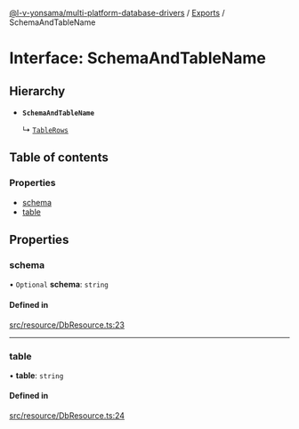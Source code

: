 [@l-v-yonsama/multi-platform-database-drivers](../README.md) / [Exports](../modules.md) / SchemaAndTableName

# Interface: SchemaAndTableName

## Hierarchy

- **`SchemaAndTableName`**

  ↳ [`TableRows`](TableRows.md)

## Table of contents

### Properties

- [schema](SchemaAndTableName.md#schema)
- [table](SchemaAndTableName.md#table)

## Properties

### schema

• `Optional` **schema**: `string`

#### Defined in

[src/resource/DbResource.ts:23](https://github.com/l-v-yonsama/db-drivers/blob/432a8bc/src/resource/DbResource.ts#L23)

___

### table

• **table**: `string`

#### Defined in

[src/resource/DbResource.ts:24](https://github.com/l-v-yonsama/db-drivers/blob/432a8bc/src/resource/DbResource.ts#L24)
